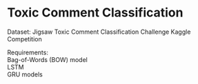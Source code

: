 # Toxic Comment Classification
 
Dataset: Jigsaw Toxic Comment Classification Challenge Kaggle Competition

Requirements:<br>
Bag-of-Words (BOW) model <br>
LSTM <br> GRU models
